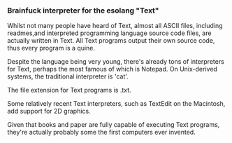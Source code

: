 ### Brainfuck interpreter for the esolang "Text"

Whilst not many people have heard of Text, almost all ASCII files, including readmes,and interpreted programming language source code files, are actually written in Text.
All Text programs output their own source code, thus every program is a quine.

Despite the language being very young, there's already tons of interpreters for Text, perhaps the most famous of which is Notepad. On Unix-derived systems, the traditional interpreter is 'cat'.

The file extension for Text programs is .txt.

Some relatively recent Text interpreters, such as TextEdit on the Macintosh, add support for 2D graphics.

Given that books and paper are fully capable of executing Text programs, they're actually probably some the first computers ever invented.
